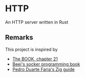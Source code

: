 # HTTP
An HTTP server written in Rust

## Remarks
This project is inspired by
- [The BOOK, chapter 21](https://doc.rust-lang.org/book/ch21-00-final-project-a-web-server.html)
- [Beej's socker programming book](https://beej.us/guide/bgnet/)
- [Pedro Duarte Faria's Zig guide](https://pedropark99.github.io/zig-book/Chapters/04-http-server.html)
